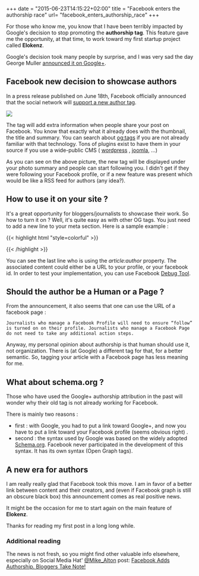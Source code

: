 +++
date = "2015-06-23T14:15:22+02:00"
title = "Facebook enters the authorship race"
url= "facebook_enters_authorship_race"
+++

For those who know me, you know that I have been terribly impacted by Google's decision to stop promoting the **authorship tag**. This feature gave me the opportunity, at that time, to work toward my first startup project called **Elokenz**.

Google's decision took many people by surprise, and I was very sad the day George Muller [announced it on Google+](https://plus.google.com/u/0/+JohnMueller/posts/HZf3KDP1Dm8).


<center>

<script type="text/javascript" src="https://apis.google.com/js/plusone.js"></script>

<!-- Place this tag where you want the widget to render. -->
<div class="g-post" data-href="https://plus.google.com/+JohnMueller/posts/HZf3KDP1Dm8"></div>
</center>


## Facebook new decision to showcase authors

In a press release published on June 18th, Facebook officially announced that the social network will [support a new author tag](http://media.fb.com/2015/06/18/using-author-tags-to-grow-your-audience/).

<img src="/images/posts/facebook_authorship/melissa-korn-follow.png" />

The tag will add extra information when people share your post on Facebook. You know that exactly what it already does with the thumbnail, the title and summary. You can search about [og:tags](http://ogp.me/) if you are not already familiar with that technology. Tons of plugins exist to have them in your source if you use a wide-public CMS ( [wordpress](https://wordpress.org/plugins/tags/open-graph) , [joomla](http://extensions.joomla.org/extensions/extension?searchall=open+graph&filter[tags][]=&filter[core_catid]=&filter[includes]=&filter[versions]=&filter[type]=&filter[hasdemo]=&order=&filter[newupdated]=&filter[score]=&filter[favourites]=&dir=DESC&limitstart=0&controller=filter&view=extension&layout=list&Itemid=145&clearorders=0&clearfilters=1), ...) 

As you can see on the above picture, the new tag will be displayed under your photo summary and people can start following you. I didn't get if they were following your Facebook profile, or if a new feature was present which would be like a RSS feed for authors (any idea?).

## How to use it on your site ?
It's a great opportunity for bloggers/journalists to showcase their work. So how to turn it on ? Well, it's quite easy as with other OG tags. You just need to add a new line to your meta section. Here is a sample example :

{{< highlight html "style=colorful" >}}
 <head prefix="og: http://ogp.me/ns# fb: http://ogp.me/ns/fb# article: http://ogp.me/ns/article#">
  <meta property="fb:app_id" content="302184056577324" /> 
  <meta property="og:type"   content="article" /> 
  <meta property="og:url"    content="http://jice.lavocat.name/blog/article_slug" /> 
  <meta property="og:title"  content="My Super Sample Article" /> 
  <meta property="og:image"  content="https://s-static.ak.fbcdn.net/images/devsite/attachment_blank.png" />
  <meta property="article:author"   content="https://www.facebook.com/jean.christophe.gomez.lavocat" /> 
{{< /highlight >}}

You can see the last line who is using the *article:author* property. The associated content could either be a URL to your profile, or your facebook id. In order to test your implementation, you can use Facebook [Debug Tool](https://developers.facebook.com/tools/debug/).

## Should the author be a Human or a Page ?
 From the announcement, it also seems that one can use the URL of a facebook page :
	
	Journalists who manage a Facebook Profile will need to ensure “follow” is turned on on their profile. Journalists who manage a Facebook Page do not need to take any additional action steps.

Anyway, my personal opinion about authorship is that human should use it, not organization. There is (at Google) a different tag for that, for a better semantic. So, tagging your article with a Facebook page has less meaning for me.

## What about schema.org ?
Those who have used the Google+ authorship attribution in the past will wonder why their old tag is not already working for Facebook.

There is mainly two reasons : 

* first : with Google, you had to put a link toward Google+, and now you have to put a link toward your Facebook profile (seems obvious right) .
* second : the syntax used by Google was based on the widely adopted [Schema.org](http://schema.org/). Facebook never participated in the development of this syntax. It has its own syntax (Open Graph tags).


## A new era for authors
I am really really glad that Facebook took this move. I am in favor of a better link between content and their creators, and (even if Facebook graph is still an obscure black box) this announcement comes as real positive news.

It might be the occasion for me to start again on the main feature of **Elokenz**.

Thanks for reading my first post in a long long while.

### Additional reading 
The news is not fresh, so you might find other valuable info elsewhere, especially on Social Media Hat' [@Mike_Alton](https://twitter.com/mike_allton) post: [Facebook Adds Authorship. Bloggers Take Note!](http://www.thesocialmediahat.com/news/facebook-adds-authorship-bloggers-take-note-06192015)
